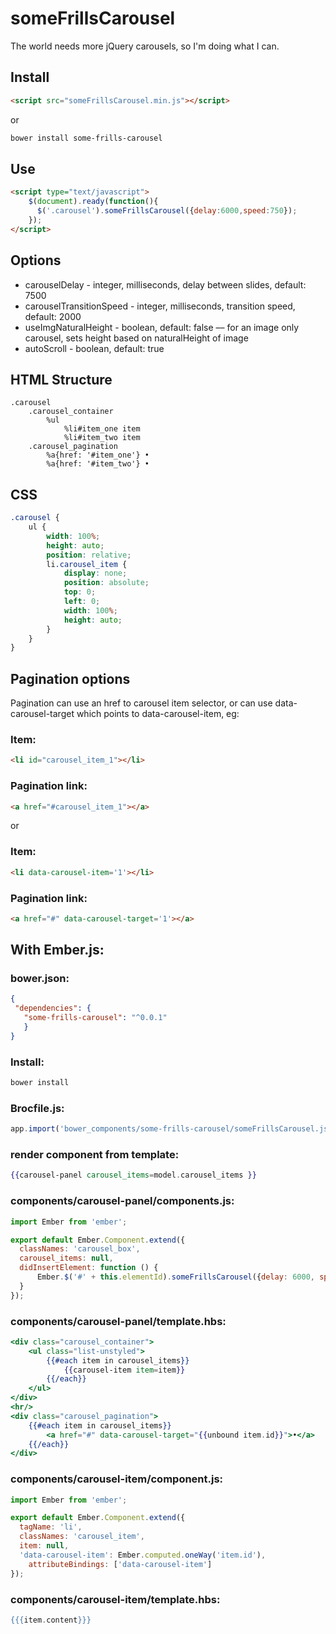 someFrillsCarousel
==================

The world needs more jQuery carousels, so I'm doing what I can.

Install
-------

``` html
<script src="someFrillsCarousel.min.js"></script>
```

or

``` bash
bower install some-frills-carousel
```

Use
---

``` html
<script type="text/javascript">
    $(document).ready(function(){ 
      $('.carousel').someFrillsCarousel({delay:6000,speed:750}); 
    });
</script> 
```

Options
-------
- carouselDelay - integer, milliseconds, delay between slides, default: 7500
- carouselTransitionSpeed - integer, milliseconds, transition speed, default: 2000 
- useImgNaturalHeight - boolean, default: false –– for an image only carousel, sets height based on naturalHeight of image
- autoScroll - boolean, default: true

HTML Structure 
--------------

``` haml
.carousel
	.carousel_container
		%ul
			%li#item_one item
			%li#item_two item
	.carousel_pagination
		%a{href: '#item_one'} •				
		%a{href: '#item_two'} •				
```

CSS
---

``` scss
.carousel {
	ul {
		width: 100%;
		height: auto;
		position: relative;
		li.carousel_item {
			display: none;
			position: absolute;
			top: 0;
			left: 0;
			width: 100%;
			height: auto;
		}
	}
}
```


Pagination options
------------------
Pagination can use an href to carousel item selector, or can use data-carousel-target which points to data-carousel-item,
eg: 

### Item: 

``` html
<li id="carousel_item_1"></li>
```

### Pagination link: 

```  html
<a href="#carousel_item_1"></a>
```

or

### Item: 

``` html 
<li data-carousel-item='1'></li>
```

### Pagination link: 

``` html 
<a href="#" data-carousel-target='1'></a>
```

With Ember.js:
--------------

### bower.json:

 ``` json 
{
  "dependencies": {
    "some-frills-carousel": "^0.0.1"
	}
}
```

### Install:

``` bash
bower install
```

### Brocfile.js:
``` javascript
app.import('bower_components/some-frills-carousel/someFrillsCarousel.js');
```

### render component from template:

``` handlebars
{{carousel-panel carousel_items=model.carousel_items }}
```

### components/carousel-panel/components.js:

``` javascript
import Ember from 'ember';

export default Ember.Component.extend({
  classNames: 'carousel_box',
  carousel_items: null,
  didInsertElement: function () {
	  Ember.$('#' + this.elementId).someFrillsCarousel({delay: 6000, speed: 750}); 
  }
});
```

### components/carousel-panel/template.hbs:

``` handlebars
<div class="carousel_container">
	<ul class="list-unstyled">
		{{#each item in carousel_items}}
			{{carousel-item item=item}}
		{{/each}}
	</ul>
</div>
<hr/>
<div class="carousel_pagination">
	{{#each item in carousel_items}}
		<a href="#" data-carousel-target="{{unbound item.id}}">•</a>
	{{/each}}
</div>
```

### components/carousel-item/component.js:

``` javascript
import Ember from 'ember';

export default Ember.Component.extend({
  tagName: 'li',
  classNames: 'carousel_item',
  item: null,
  'data-carousel-item': Ember.computed.oneWay('item.id'),
	attributeBindings: ['data-carousel-item']
});
```

### components/carousel-item/template.hbs:

``` handlebars
{{{item.content}}}
```

